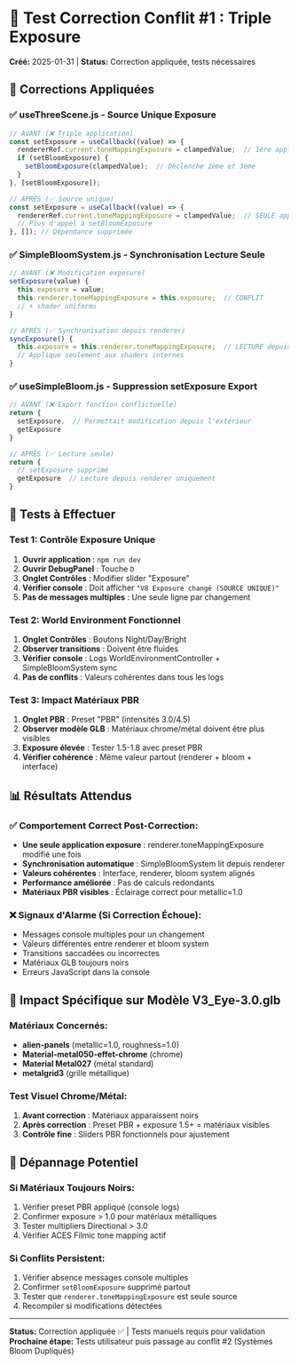 # 🧪 Test Correction Conflit #1 : Triple Exposure
**Créé:** 2025-01-31 | **Status:** Correction appliquée, tests nécessaires

## 🔧 Corrections Appliquées

### ✅ useThreeScene.js - Source Unique Exposure
```javascript
// AVANT (❌ Triple application)
const setExposure = useCallback((value) => {
  rendererRef.current.toneMappingExposure = clampedValue;  // 1ère application
  if (setBloomExposure) {
    setBloomExposure(clampedValue);  // Déclenche 2ème et 3ème
  }
}, [setBloomExposure]);

// APRÈS (✅ Source unique)
const setExposure = useCallback((value) => {
  rendererRef.current.toneMappingExposure = clampedValue;  // SEULE application
  // Plus d'appel à setBloomExposure
}, []); // Dépendance supprimée
```

### ✅ SimpleBloomSystem.js - Synchronisation Lecture Seule
```javascript
// AVANT (❌ Modification exposure)
setExposure(value) {
  this.exposure = value;
  this.renderer.toneMappingExposure = this.exposure;  // CONFLIT
  // + shader uniforms
}

// APRÈS (✅ Synchronisation depuis renderer)
syncExposure() {
  this.exposure = this.renderer.toneMappingExposure;  // LECTURE depuis source
  // Applique seulement aux shaders internes
}
```

### ✅ useSimpleBloom.js - Suppression setExposure Export
```javascript
// AVANT (❌ Export fonction conflictuelle)
return {
  setExposure,  // Permettait modification depuis l'extérieur
  getExposure
}

// APRÈS (✅ Lecture seule)
return {
  // setExposure supprimé
  getExposure  // Lecture depuis renderer uniquement
}
```

## 🧪 Tests à Effectuer

### Test 1: Contrôle Exposure Unique
1. **Ouvrir application** : `npm run dev`
2. **Ouvrir DebugPanel** : Touche `D` 
3. **Onglet Contrôles** : Modifier slider "Exposure"
4. **Vérifier console** : Doit afficher `"V8 Exposure changé (SOURCE UNIQUE)"`
5. **Pas de messages multiples** : Une seule ligne par changement

### Test 2: World Environment Fonctionnel
1. **Onglet Contrôles** : Boutons Night/Day/Bright
2. **Observer transitions** : Doivent être fluides
3. **Vérifier console** : Logs WorldEnvironmentController + SimpleBloomSystem sync
4. **Pas de conflits** : Valeurs cohérentes dans tous les logs

### Test 3: Impact Matériaux PBR
1. **Onglet PBR** : Preset "PBR" (intensités 3.0/4.5)
2. **Observer modèle GLB** : Matériaux chrome/métal doivent être plus visibles
3. **Exposure élevée** : Tester 1.5-1.8 avec preset PBR
4. **Vérifier cohérence** : Même valeur partout (renderer + bloom + interface)

## 📊 Résultats Attendus

### ✅ Comportement Correct Post-Correction:
- **Une seule application exposure** : renderer.toneMappingExposure modifié une fois
- **Synchronisation automatique** : SimpleBloomSystem lit depuis renderer
- **Valeurs cohérentes** : Interface, renderer, bloom system alignés
- **Performance améliorée** : Pas de calculs redondants
- **Matériaux PBR visibles** : Éclairage correct pour metallic=1.0

### ❌ Signaux d'Alarme (Si Correction Échoue):
- Messages console multiples pour un changement
- Valeurs différentes entre renderer et bloom system
- Transitions saccadées ou incorrectes
- Matériaux GLB toujours noirs
- Erreurs JavaScript dans la console

## 🎯 Impact Spécifique sur Modèle V3_Eye-3.0.glb

### Matériaux Concernés:
- **alien-panels** (metallic=1.0, roughness=1.0)
- **Material-metal050-effet-chrome** (chrome)
- **Material Metal027** (métal standard)
- **metalgrid3** (grille métallique)

### Test Visuel Chrome/Métal:
1. **Avant correction** : Matériaux apparaissent noirs
2. **Après correction** : Preset PBR + exposure 1.5+ = matériaux visibles
3. **Contrôle fine** : Sliders PBR fonctionnels pour ajustement

## 🔧 Dépannage Potentiel

### Si Matériaux Toujours Noirs:
1. Vérifier preset PBR appliqué (console logs)
2. Confirmer exposure > 1.0 pour matériaux métalliques
3. Tester multipliers Directional > 3.0
4. Vérifier ACES Filmic tone mapping actif

### Si Conflits Persistent:
1. Vérifier absence messages console multiples
2. Confirmer `setBloomExposure` supprimé partout
3. Tester que `renderer.toneMappingExposure` est seule source
4. Recompiler si modifications détectées

---

**Status:** Correction appliquée ✅ | Tests manuels requis pour validation  
**Prochaine étape:** Tests utilisateur puis passage au conflit #2 (Systèmes Bloom Dupliqués)
